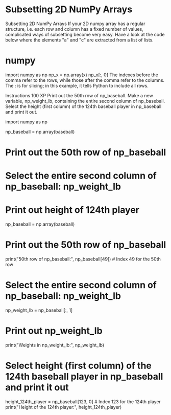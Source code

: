# Subsetting 2D NumPy Arrays

Subsetting 2D NumPy Arrays
If your 2D numpy array has a regular structure, i.e. each row and column has a fixed number of values, complicated ways of subsetting become very easy. Have a look at the code below where the elements "a" and "c" are extracted from a list of lists.

# numpy
import numpy as np
np_x = np.array(x)
np_x[:, 0]
The indexes before the comma refer to the rows, while those after the comma refer to the columns. The : is for slicing; in this example, it tells Python to include all rows.

Instructions
100 XP
Print out the 50th row of np_baseball.
Make a new variable, np_weight_lb, containing the entire second column of np_baseball.
Select the height (first column) of the 124th baseball player in np_baseball and print it out.

import numpy as np

np_baseball = np.array(baseball)

# Print out the 50th row of np_baseball


# Select the entire second column of np_baseball: np_weight_lb


# Print out height of 124th player

np_baseball = np.array(baseball)

# Print out the 50th row of np_baseball
print("50th row of np_baseball:", np_baseball[49])  # Index 49 for the 50th row

# Select the entire second column of np_baseball: np_weight_lb
np_weight_lb = np_baseball[:, 1]

# Print out np_weight_lb
print("Weights in np_weight_lb:", np_weight_lb)

# Select height (first column) of the 124th baseball player in np_baseball and print it out
height_124th_player = np_baseball[123, 0]  # Index 123 for the 124th player
print("Height of the 124th player:", height_124th_player)